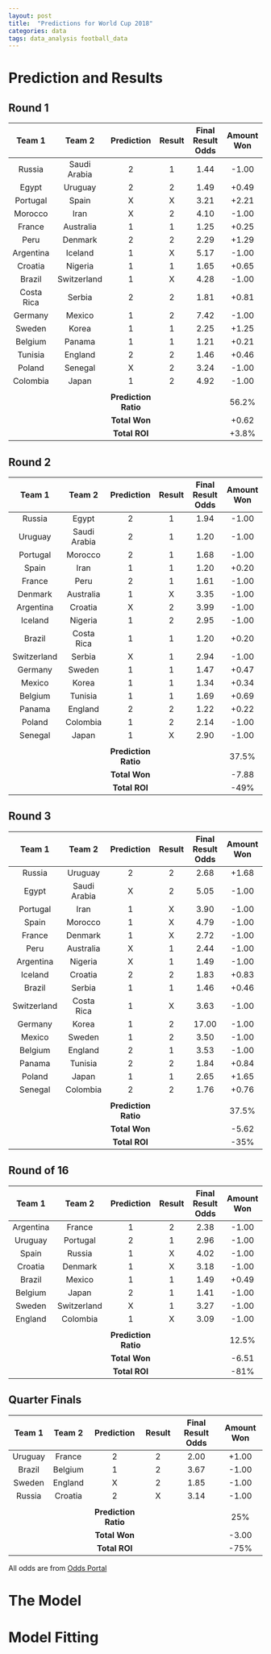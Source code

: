 ```yaml
---
layout: post
title:  "Predictions for World Cup 2018"
categories: data
tags: data_analysis football_data   
---
```

# Prediction and Results 

## Round 1

| Team 1         | Team 2    | Prediction  | Result  | Final Result Odds | Amount Won |
|:-------------:|:----------:|:-----------:|:-------:|:-----------------:|:----------:|
| Russia      | Saudi Arabia | 2 | 1 | 1.44 | -1.00 |
| Egypt       | Uruguay      | 2 | 2 | 1.49 | +0.49 |
| Portugal    | Spain        | X | X | 3.21 | +2.21 |
| Morocco     | Iran         | X | 2 | 4.10 | -1.00 | 
| France      | Australia    | 1 | 1 | 1.25 | +0.25 | 
| Peru        | Denmark      | 2 | 2 | 2.29 | +1.29 |
| Argentina   | Iceland      | 1 | X | 5.17 | -1.00 |
| Croatia     | Nigeria      | 1 | 1 | 1.65 | +0.65 |
| Brazil      | Switzerland  | 1 | X | 4.28 | -1.00 |
| Costa Rica  | Serbia       | 2 | 2 | 1.81 | +0.81 | 
| Germany     | Mexico       | 1 | 2 | 7.42 | -1.00 |
| Sweden      | Korea        | 1 | 1 | 2.25 | +1.25 |
| Belgium     | Panama       | 1 | 1 | 1.21 | +0.21 |
| Tunisia     | England      | 2 | 2 | 1.46 | +0.46 |
| Poland      | Senegal      | X | 2 | 3.24 | -1.00 |
| Colombia    | Japan        | 1 | 2 | 4.92 | -1.00 |
|      |         |  |   |
|             |              | **Prediction Ratio** | | | 56.2% |
|             |              | **Total Won** | | | +0.62 |
|             |              | **Total ROI** | | | +3.8% |


## Round 2

| Team 1         | Team 2    | Prediction  | Result  | Final Result Odds | Amount Won |
|:-------------:|:----------:|:-----------:|:-------:|:-----------------:|:----------:|
| Russia      | Egypt        | 2 | 1 | 1.94 | -1.00 |
| Uruguay     | Saudi Arabia | 2 | 1 | 1.20 | -1.00 |
| Portugal    | Morocco      | 2 | 1 | 1.68 | -1.00 |
| Spain       | Iran         | 1 | 1 | 1.20 | +0.20 |
| France      | Peru         | 2 | 1 | 1.61 | -1.00 | 
| Denmark     | Australia    | 1 | X | 3.35 | -1.00 |
| Argentina   | Croatia      | X | 2 | 3.99 | -1.00 |
| Iceland     | Nigeria      | 1 | 2 | 2.95 | -1.00 |
| Brazil      | Costa Rica   | 1 | 1 | 1.20 | +0.20 |
| Switzerland | Serbia       | X | 1 | 2.94 | -1.00 |
| Germany     | Sweden       | 1 | 1 | 1.47 | +0.47 |
| Mexico      | Korea        | 1 | 1 | 1.34 | +0.34 |
| Belgium     | Tunisia      | 1 | 1 | 1.69 | +0.69 |
| Panama      | England      | 2 | 2 | 1.22 | +0.22 |
| Poland      | Colombia     | 1 | 2 | 2.14 | -1.00 |
| Senegal     | Japan        | 1 | X | 2.90 | -1.00 |
|      |         |  |   |
|             |              | **Prediction Ratio** | | | 37.5% |
|             |              | **Total Won** | | | -7.88 |
|             |              | **Total ROI** | | | -49% |


## Round 3

| Team 1         | Team 2    | Prediction  | Result  | Final Result Odds | Amount Won |
|:-------------:|:----------:|:-----------:|:-------:|:-----------------:|:----------:|
| Russia      | Uruguay      | 2 | 2 | 2.68 | +1.68 |
| Egypt       | Saudi Arabia | X | 2 | 5.05 | -1.00 |
| Portugal    | Iran         | 1 | X | 3.90 | -1.00 |
| Spain       | Morocco      | 1 | X | 4.79 | -1.00 |
| France      | Denmark      | 1 | X | 2.72 | -1.00 | 
| Peru        | Australia    | X | 1 | 2.44 | -1.00 |
| Argentina   | Nigeria      | X | 1 | 1.49 | -1.00 |
| Iceland     | Croatia      | 2 | 2 | 1.83 | +0.83 |
| Brazil      | Serbia       | 1 | 1 | 1.46 | +0.46 |
| Switzerland | Costa Rica   | 1 | X | 3.63 | -1.00 |
| Germany     | Korea        | 1 | 2 | 17.00 | -1.00 |
| Mexico      | Sweden       | 1 | 2 | 3.50 | -1.00 |
| Belgium     | England      | 2 | 1 | 3.53 | -1.00 |
| Panama      | Tunisia      | 2 | 2 | 1.84 | +0.84 |
| Poland      | Japan        | 1 | 1 | 2.65 | +1.65 |
| Senegal     | Colombia     | 2 | 2 | 1.76 | +0.76 |
|      |         |  |   |
|             |              | **Prediction Ratio** | | | 37.5% |
|             |              | **Total Won** | | | -5.62 |
|             |              | **Total ROI** | | | -35% |


## Round of 16

| Team 1         | Team 2    | Prediction  | Result  | Final Result Odds | Amount Won |
|:-------------:|:----------:|:-----------:|:-------:|:-----------------:|:----------:|
| Argentina   | France       | 1 | 2 | 2.38 | -1.00 |
| Uruguay     | Portugal     | 2 | 1 | 2.96 | -1.00 |
| Spain       | Russia       | 1 | X | 4.02 | -1.00 |
| Croatia     | Denmark      | 1 | X | 3.18 | -1.00 | 
| Brazil      | Mexico       | 1 | 1 | 1.49 | +0.49 |
| Belgium     | Japan        | 2 | 1 | 1.41 | -1.00 |
| Sweden      | Switzerland  | X | 1 | 3.27 | -1.00 |
| England     | Colombia     | 1 | X | 3.09 | -1.00 |
|      |         |  |   |
|             |              | **Prediction Ratio** | | | 12.5% |
|             |              | **Total Won** | | | -6.51 |
|             |              | **Total ROI** | | | -81% |


## Quarter Finals

| Team 1         | Team 2    | Prediction  | Result  | Final Result Odds | Amount Won |
|:-------------:|:----------:|:-----------:|:-------:|:-----------------:|:----------:|
| Uruguay     | France       | 2 | 2 | 2.00 | +1.00 |
| Brazil      | Belgium      | 1 | 2 | 3.67 | -1.00 |
| Sweden      | England      | X | 2 | 1.85 | -1.00 |
| Russia      | Croatia      | 2 | X | 3.14 | -1.00 | 
|      |         |  |   |
|             |              | **Prediction Ratio** | | | 25% |
|             |              | **Total Won** | | | -3.00 |
|             |              | **Total ROI** | | | -75% |


All odds are from [Odds Portal][oddsportal]

# The Model 

# Model Fitting


[oddsportal]:   http://www.oddsportal.com/soccer/world/world-cup-2018/results/